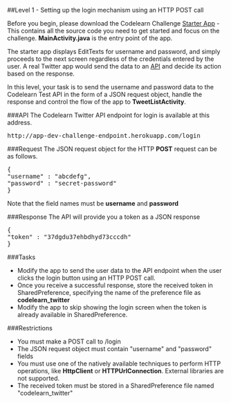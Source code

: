 ##Level 1 - Setting up the login mechanism using an HTTP POST call

Before you begin, please download the Codelearn Challenge [Starter App](http://www.codelearn.org/link-to-be-defined/starter-app.zip) - This contains all the source code you need to get started and focus on the challenge. **MainActivity.java** is the entry point of the app.

The starter app displays EditTexts for username and password, and simply proceeds to the next screen regardless of the credentials entered by the user. A real Twitter app would send the data to an [API](https://en.wikipedia.org/wiki/Application_programming_interface) and decide its action based on the response.

In this level, your task is to send the username and password data to the Codelearn Test API in the form of a JSON request object, handle the response and control the flow of the app to **TweetListActivity**. 

###API
The Codelearn Twitter API endpoint for login is available at this address.

<pre>
http://app-dev-challenge-endpoint.herokuapp.com/login
</pre>

###Request
The JSON request object for the HTTP **POST** request can be as follows.
<pre>
{
"username" : "abcdefg",
"password" : "secret-password"
}
</pre>

Note that the field names must be **username** and **password**

###Response
The API will provide you a token as a JSON response

<pre>
{
"token" : "37dgdu37ehbdhyd73cccdh"
}
</pre>

###Tasks
* Modify the app to send the user data to the API endpoint when the user clicks the login button using an HTTP POST call.
* Once you receive a successful response, store the received token in SharedPreference, specifying the name of the preference file as **codelearn_twitter**
* Modify the app to skip showing the login screen when the token is already available in SharedPreference.

###Restrictions
* You must make a POST call to /login
* The JSON request object must contain "username" and "password" fields
* You must use one of the natively available techniques to perform HTTP operations, like **HttpClient** or **HTTPUrlConnection**. External libraries are not supported.
* The received token must be stored in a SharedPreference file named "codelearn_twitter"